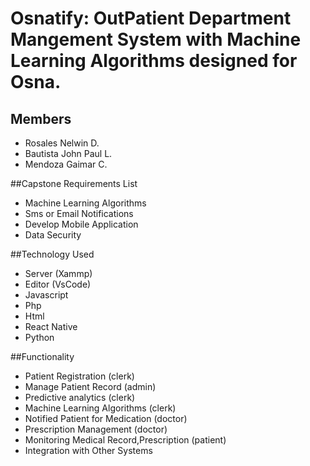 # Osnatify: OutPatient Department Mangement System with Machine Learning Algorithms designed for Osna.

## Members

- Rosales Nelwin D.
- Bautista John Paul L. 
- Mendoza Gaimar C.

##Capstone Requirements List
- Machine Learning Algorithms
- Sms or Email Notifications
- Develop Mobile Application 
- Data Security

##Technology Used 
- Server (Xammp)
- Editor (VsCode)
- Javascript
- Php
- Html
- React Native
- Python

##Functionality
- Patient Registration (clerk)
- Manage Patient Record (admin)
- Predictive analytics (clerk)
- Machine Learning Algorithms (clerk)
- Notified Patient for Medication (doctor)
- Prescription Management (doctor)
- Monitoring Medical Record,Prescription (patient)
- Integration with Other Systems



